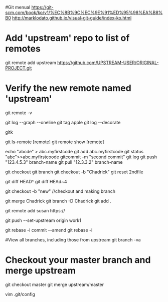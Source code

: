 

#Git menual
https://git-scm.com/book/ko/v1/%EC%8B%9C%EC%9E%91%ED%95%98%EA%B8%B0
http://marklodato.github.io/visual-git-guide/index-ko.html








# Add 'upstream' repo to list of remotes
git remote add upstream https://github.com/UPSTREAM-USER/ORIGINAL-PROJECT.git

# Verify the new remote named 'upstream'
git remote -v


git log --graph --oneline
git tag apple
git log --decorate

gitk

git ls-remote [remote]
git remote show [remote]

echo "abcde" > abc.myfirstcode
git add abc.myfirstcode
git status
"abc">>abc.myfirstcoode
gitcommit -m "second commit"
git log
git push "123.4.5.3" branch-name
git pull "12.3.3.2" branch-name

git checkout
git branch
git checkout -b "Chadrick"
git reset 2ndfile

git diff HEAD^
git diff HEAd~4


git checkout -b "new" //checkout and making branch

git merge Chadrick
git branch -D Chadrick
git add .

git remote add susan https://

git push --set-upstream origin work1

git rebase -i
commit --amend
git rebase -i

#View all branches, including those from upstream
git branch -va


# Checkout your master branch and merge upstream
git checkout master
git merge upstream/master

vim .git/config
